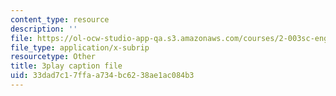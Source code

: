 ```yaml
---
content_type: resource
description: ''
file: https://ol-ocw-studio-app-qa.s3.amazonaws.com/courses/2-003sc-engineering-dynamics-fall-2011/33dad7c17ffaa734bc6238ae1ac084b3_ZNVvYg1FOPk.srt
file_type: application/x-subrip
resourcetype: Other
title: 3play caption file
uid: 33dad7c1-7ffa-a734-bc62-38ae1ac084b3
---
```

